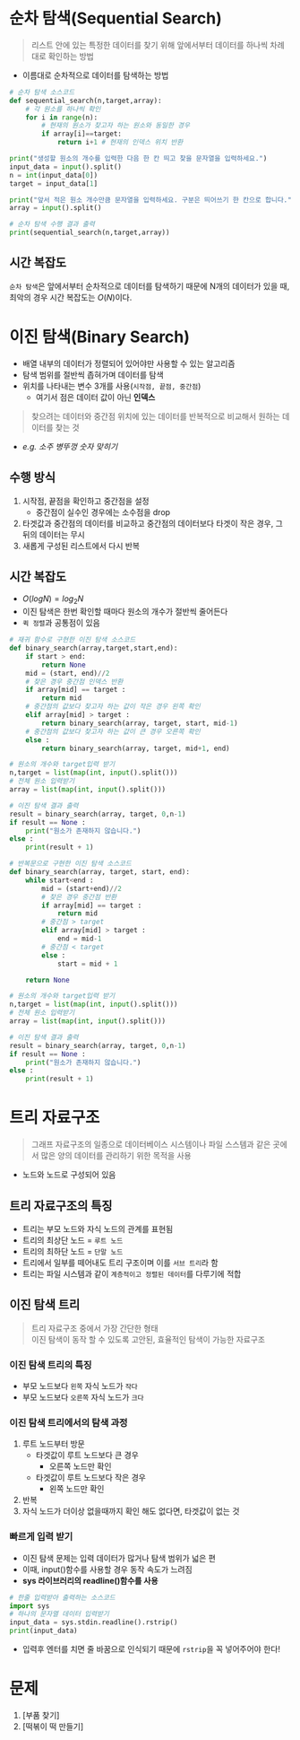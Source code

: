 # 순차 탐색(Sequential Search)
> 리스트 안에 있는 특정한 데이터를 찾기 위해 앞에서부터 데이터를 하나씩 차례대로 확인하는 방법
- 이름대로 순차적으로 데이터를 탐색하는 방법
```python
# 순차 탐색 소스코드
def sequential_search(n,target,array):
    # 각 원소를 하나씩 확인
    for i in range(n):
        # 현재의 원소가 찾고자 하는 원소와 동일한 경우
        if array[i]==target:
            return i+1 # 현재의 인덱스 위치 반환

print("생성할 원소의 개수를 입력한 다음 한 칸 띄고 찾을 문자열을 입력하세요.")
input_data = input().split()
n = int(input_data[0])
target = input_data[1]

print("앞서 적은 원소 개수만큼 문자열을 입력하세요. 구분은 띄어쓰기 한 칸으로 합니다.")
array = input().split()

# 순차 탐색 수행 결과 출력
print(sequential_search(n,target,array))
```
## 시간 복잡도
`순차 탐색`은 앞에서부터 순차적으로 데이터를 탐색하기 때문에 N개의 데이터가 있을 때, 최악의 경우 시간 복잡도는 $O(N)$이다.

# 이진 탐색(Binary Search)
- 배열 내부의 데이터가 정렬되어 있어야만 사용할 수 있는 알고리즘
- 탐색 범위를 절반씩 좁혀가며 데이터를 탐색
- 위치를 나타내는 변수 3개를 사용(`시작점, 끝점, 중간점`)
    - 여기서 점은 데이터 값이 아닌 **인덱스**
> 찾으려는 데이터와 중간점 위치에 있는 데이터를 반복적으로 비교해서 원하는 데이터를 찾는 것
- *e.g. 소주 병뚜껑 숫자 맞히기*
## 수행 방식
1. 시작점, 끝점을 확인하고 중간점을 설정
    - 중간점이 실수인 경우에는 소수점을 drop
2. 타겟값과 중간점의 데이터를 비교하고 중간점의 데이터보다 타겟이 작은 경우, 그 뒤의 데이터는 무시
3. 새롭게 구성된 리스트에서 다시 반복
## 시간 복잡도
- $O(logN) = log_2N$
- 이진 탐색은 한번 확인할 때마다 원소의 개수가 절반씩 줄어든다
- `퀵 정렬`과 공통점이 있음
```python
# 재귀 함수로 구현한 이진 탐색 소스코드
def binary_search(array,target,start,end):
    if start > end:
        return None
    mid = (start, end)//2
    # 찾은 경우 중간점 인덱스 반환
    if array[mid] == target : 
        return mid
    # 중간점의 값보다 찾고자 하는 값이 작은 경우 왼쪽 확인
    elif array[mid] > target : 
        return binary_search(array, target, start, mid-1)
    # 중간점의 값보다 찾고자 하는 값이 큰 경우 오른쪽 확인
    else : 
        return binary_search(array, target, mid+1, end)

# 원소의 개수와 target입력 받기
n,target = list(map(int, input().split()))
# 전체 원소 입력받기
array = list(map(int, input().split()))

# 이진 탐색 결과 출력
result = binary_search(array, target, 0,n-1)
if result == None : 
    print("원소가 존재하지 않습니다.")
else : 
    print(result + 1)
```
```python
# 반복문으로 구현한 이진 탐색 소스코드
def binary_search(array, target, start, end):
    while start<end : 
        mid = (start+end)//2
        # 찾은 경우 중간점 반환
        if array[mid] == target : 
            return mid
        # 중간점 > target
        elif array[mid] > target : 
            end = mid-1
        # 중간점 < target
        else : 
            start = mid + 1

    return None

# 원소의 개수와 target입력 받기
n,target = list(map(int, input().split()))
# 전체 원소 입력받기
array = list(map(int, input().split()))

# 이진 탐색 결과 출력
result = binary_search(array, target, 0,n-1)
if result == None : 
    print("원소가 존재하지 않습니다.")
else : 
    print(result + 1)
```

# 트리 자료구조
> 그래프 자료구조의 일종으로 데이터베이스 시스템이나 파일 스스템과 같은 곳에서 많은 양의 데이터를 관리하기 위한 목적을 사용
- 노드와 노드로 구성되어 있음
## 트리 자료구조의 특징
- 트리는 부모 노드와 자식 노드의 관계를 표현됨
- 트리의 최상단 노드 = `루트 노드`
- 트리의 최하단 노드 = `단말 노드`
- 트리에서 일부를 떼어내도 트리 구조이며 이를 `서브 트리`라 함
- 트리는 파일 시스템과 같이 `계층적이고 정렬된 데이터`를 다루기에 적합
## 이진 탐색 트리
> 트리 자료구조 중에서 가장 간단한 형태\
이진 탐색이 동작 할 수 있도록 고안된, 효율적인 탐색이 가능한 자료구조
### 이진 탐색 트리의 특징
- 부모 노드보다 `왼쪽` 자식 노드가 `작다`
- 부모 노드보다 `오른쪽` 자식 노드가 `크다`
### 이진 탐색 트리에서의 탐색 과정
1. 루트 노드부터 방문
    - 타겟값이 루트 노드보다 큰 경우
        - 오른쪽 노드만 확인
    - 타겟값이 루트 노드보다 작은 경우
        - 왼쪽 노드만 확인
2. 반복
3. 자식 노드가 더이상 없을때까지 확인 해도 없다면, 타겟값이 없는 것
### 빠르게 입력 받기
- 이진 탐색 문제는 입력 데이터가 많거나 탐색 범위가 넓은 편
- 이때, input()함수를 사용할 경우 동작 속도가 느려짐
- **sys 라이브러리의 readline()함수를 사용**
```python
# 한줄 입력받아 출력하는 소스코드
import sys
# 하나의 문자열 데이터 입력받기
input_data = sys.stdin.readline().rstrip()
print(input_data)
```
- 입력후 엔터를 치면 줄 바꿈으로 인식되기 때문에 `rstrip`을 꼭 넣어주어야 한다!
# 문제
1. [부품 찾기]
2. [떡볶이 떡 만들기]